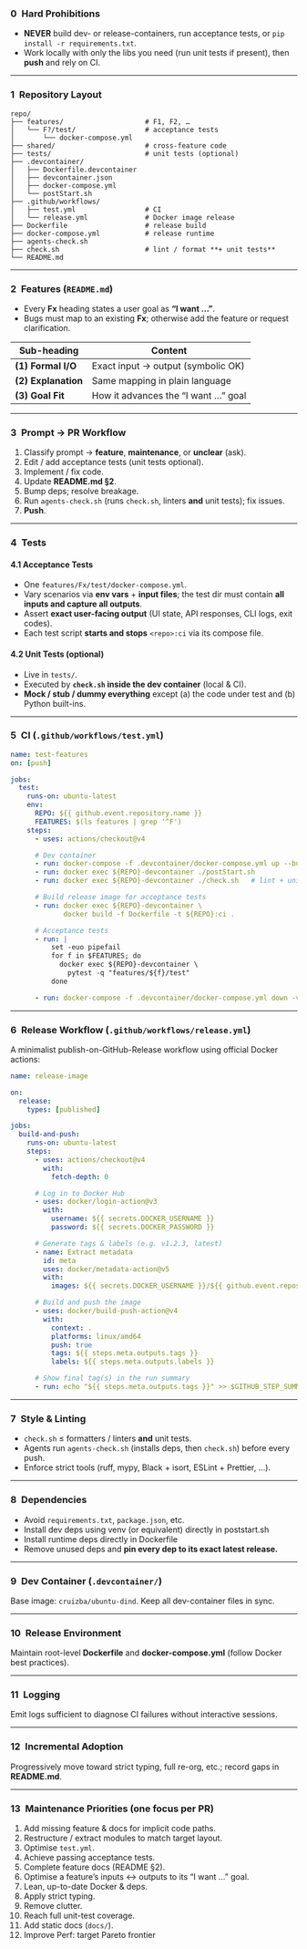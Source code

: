 ### 0 Hard Prohibitions

* **NEVER** build dev- or release-containers, run acceptance tests, or `pip install -r requirements.txt`.
* Work locally with only the libs you need (run unit tests if present), then **push** and rely on CI.

---

### 1 Repository Layout

```text
repo/
├── features/                    # F1, F2, …
│   └── F?/test/                 # acceptance tests
│       └── docker-compose.yml
├── shared/                      # cross-feature code
├── tests/                       # unit tests (optional)
├── .devcontainer/
│   ├── Dockerfile.devcontainer
│   ├── devcontainer.json
│   ├── docker-compose.yml
│   └── postStart.sh
├── .github/workflows/
│   ├── test.yml                 # CI
│   └── release.yml              # Docker image release
├── Dockerfile                   # release build
├── docker-compose.yml           # release runtime
├── agents-check.sh
├── check.sh                     # lint / format **+ unit tests**
└── README.md
```

---

### 2 Features (`README.md`)

* Every **Fx** heading states a user goal as **“I want …”**.
* Bugs must map to an existing **Fx**; otherwise add the feature or request clarification.

| Sub-heading         | Content                             |
| ------------------- | ----------------------------------- |
| **(1) Formal I/O**  | Exact input → output (symbolic OK)  |
| **(2) Explanation** | Same mapping in plain language      |
| **(3) Goal Fit**    | How it advances the “I want …” goal |

---

### 3 Prompt → PR Workflow

1. Classify prompt → **feature**, **maintenance**, or **unclear** (ask).
2. Edit / add acceptance tests (unit tests optional).
3. Implement / fix code.
4. Update **README.md §2**.
5. Bump deps; resolve breakage.
6. Run `agents-check.sh` (runs `check.sh`, linters **and** unit tests); fix issues.
7. **Push**.

---

### 4 Tests

#### 4.1 Acceptance Tests

* One `features/Fx/test/docker-compose.yml`.
* Vary scenarios via **env vars** + **input files**; the test dir must contain **all inputs and capture all outputs**.
* Assert **exact user-facing output** (UI state, API responses, CLI logs, exit codes).
* Each test script **starts and stops** `<repo>:ci` via its compose file.

#### 4.2 Unit Tests (optional)

* Live in `tests/`.
* Executed by **`check.sh` inside the dev container** (local & CI).
* **Mock / stub / dummy everything** except (a) the code under test and (b) Python built-ins.

---

### 5 CI (`.github/workflows/test.yml`)

```yaml
name: test-features
on: [push]

jobs:
  test:
    runs-on: ubuntu-latest
    env:
      REPO: ${{ github.event.repository.name }}
      FEATURES: $(ls features | grep '^F')
    steps:
      - uses: actions/checkout@v4

      # Dev container
      - run: docker-compose -f .devcontainer/docker-compose.yml up --build -d
      - run: docker exec ${REPO}-devcontainer ./postStart.sh
      - run: docker exec ${REPO}-devcontainer ./check.sh   # lint + unit tests

      # Build release image for acceptance tests
      - run: docker exec ${REPO}-devcontainer \
             docker build -f Dockerfile -t ${REPO}:ci .

      # Acceptance tests
      - run: |
          set -euo pipefail
          for f in $FEATURES; do
            docker exec ${REPO}-devcontainer \
              pytest -q "features/${f}/test"
          done

      - run: docker-compose -f .devcontainer/docker-compose.yml down -v
```

---

### 6 Release Workflow (`.github/workflows/release.yml`)

A minimalist publish-on-GitHub-Release workflow using official Docker actions:

```yaml
name: release-image

on:
  release:
    types: [published]

jobs:
  build-and-push:
    runs-on: ubuntu-latest
    steps:
      - uses: actions/checkout@v4
        with:
          fetch-depth: 0

      # Log in to Docker Hub
      - uses: docker/login-action@v3
        with:
          username: ${{ secrets.DOCKER_USERNAME }}
          password: ${{ secrets.DOCKER_PASSWORD }}

      # Generate tags & labels (e.g. v1.2.3, latest)
      - name: Extract metadata
        id: meta
        uses: docker/metadata-action@v5
        with:
          images: ${{ secrets.DOCKER_USERNAME }}/${{ github.event.repository.name }}

      # Build and push the image
      - uses: docker/build-push-action@v4
        with:
          context: .
          platforms: linux/amd64
          push: true
          tags: ${{ steps.meta.outputs.tags }}
          labels: ${{ steps.meta.outputs.labels }}

      # Show final tag(s) in the run summary
      - run: echo "${{ steps.meta.outputs.tags }}" >> $GITHUB_STEP_SUMMARY
```

---

### 7 Style & Linting

* `check.sh` ≤ formatters / linters **and** unit tests.
* Agents run `agents-check.sh` (installs deps, then `check.sh`) before every push.
* Enforce strict tools (ruff, mypy, Black + isort, ESLint + Prettier, …).

---

### 8 Dependencies

* Avoid `requirements.txt`, `package.json`, etc.
* Install dev deps using venv (or equivalent) directly in poststart.sh
* Install runtime deps directly in Dockerfile
* Remove unused deps and **pin every dep to its exact latest release.**

---

### 9 Dev Container (`.devcontainer/`)

Base image: `cruizba/ubuntu-dind`. Keep all dev-container files in sync.

---

### 10 Release Environment

Maintain root-level **Dockerfile** and **docker-compose.yml** (follow Docker best practices).

---

### 11 Logging

Emit logs sufficient to diagnose CI failures without interactive sessions.

---

### 12 Incremental Adoption

Progressively move toward strict typing, full re-org, etc.; record gaps in **README.md**.

---

### 13 Maintenance Priorities (one focus per PR)

1. Add missing feature & docs for implicit code paths.
2. Restructure / extract modules to match target layout.
3. Optimise `test.yml`.
4. Achieve passing acceptance tests.
5. Complete feature docs (README §2).
6. Optimise a feature’s inputs ↔ outputs to its “I want …” goal.
7. Lean, up-to-date Docker & deps.
8. Apply strict typing.
9. Remove clutter.
10. Reach full unit-test coverage.
11. Add static docs (`docs/`).
12. Improve Perf: target Pareto frontier
    
